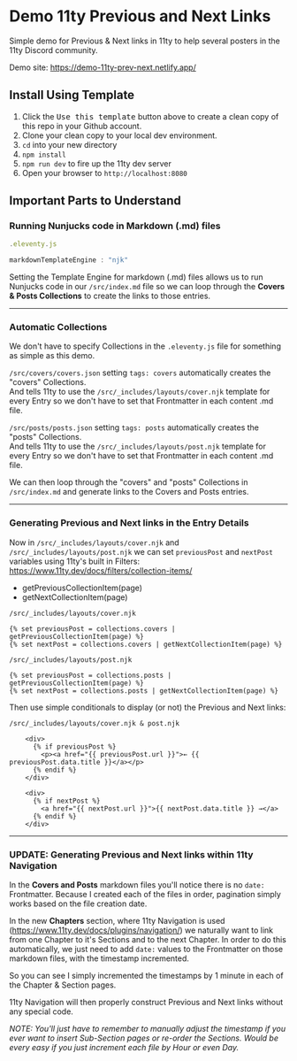 # Demo 11ty Previous and Next Links

Simple demo for Previous &amp; Next links in 11ty to help several posters in the 11ty Discord community.

Demo site: https://demo-11ty-prev-next.netlify.app/

## Install Using Template

1. Click the <kbd>Use this template</kbd> button above to create a clean copy of this repo in your Github account.
2. Clone your clean copy to your local dev environment.
3. `cd` into your new directory
4. `npm install`
5. `npm run dev` to fire up the 11ty dev server
6. Open your browser to `http://localhost:8080`

## Important Parts to Understand

### Running Nunjucks code in Markdown (.md) files

```js
.eleventy.js

markdownTemplateEngine : "njk"
```

Setting the Template Engine for markdown (.md) files allows us to run Nunjucks code in our `/src/index.md` file so we can loop through the **Covers & Posts Collections** to create the links to those entries.

---

### Automatic Collections

We don't have to specify Collections in the `.eleventy.js` file for something as simple as this demo.

`/src/covers/covers.json` setting `tags: covers` automatically creates the "covers" Collections.  
And tells 11ty to use the `/src/_includes/layouts/cover.njk` template for every Entry so we don't have to set that Frontmatter in each content .md file.

`/src/posts/posts.json` setting `tags: posts` automatically creates the "posts" Collections.  
And tells 11ty to use the `/src/_includes/layouts/post.njk` template for every Entry so we don't have to set that Frontmatter in each content .md file.

We can then loop through the "covers" and "posts" Collections in `/src/index.md` and generate links to the Covers and Posts entries.

---

### Generating Previous and Next links in the Entry Details

Now in `/src/_includes/layouts/cover.njk` and `/src/_includes/layouts/post.njk` we can set `previousPost` and `nextPost` variables using 11ty's built in Filters: https://www.11ty.dev/docs/filters/collection-items/

- getPreviousCollectionItem(page)
- getNextCollectionItem(page)

```liquid
/src/_includes/layouts/cover.njk

{% set previousPost = collections.covers | getPreviousCollectionItem(page) %}
{% set nextPost = collections.covers | getNextCollectionItem(page) %}
```

```liquid
/src/_includes/layouts/post.njk

{% set previousPost = collections.posts | getPreviousCollectionItem(page) %}
{% set nextPost = collections.posts | getNextCollectionItem(page) %}
```

Then use simple conditionals to display (or not) the Previous and Next links:

```liquid
/src/_includes/layouts/cover.njk & post.njk

    <div>
      {% if previousPost %}
        <p><a href="{{ previousPost.url }}">← {{ previousPost.data.title }}</a></p>
      {% endif %}
    </div>

    <div>
      {% if nextPost %}
        <a href="{{ nextPost.url }}">{{ nextPost.data.title }} →</a>
      {% endif %}
    </div>
```

---

### UPDATE: Generating Previous and Next links within 11ty Navigation

In the **Covers and Posts** markdown files you'll notice there is no `date:` Frontmatter. Because I created each of the files in order, pagination simply works based on the file creation date.

In the new **Chapters** section, where 11ty Navigation is used (https://www.11ty.dev/docs/plugins/navigation/) we naturally want to link from one Chapter to it's Sections and to the next Chapter. In order to do this automatically, we just need to add `date:` values to the Frontmatter on those markdown files, with the timestamp incremented.

So you can see I simply incremented the timestamps by 1 minute in each of the Chapter & Section pages.

11ty Navigation will then properly construct Previous and Next links without any special code.

_NOTE: You'll just have to remember to manually adjust the timestamp if you ever want to insert Sub-Section pages or re-order the Sections. Would be every easy if you just increment each file by Hour or even Day._

